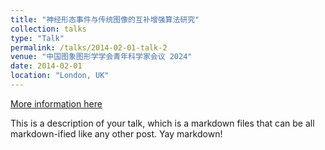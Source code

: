 ```yaml
---
title: "神经形态事件与传统图像的互补增强算法研究"
collection: talks
type: "Talk"
permalink: /talks/2014-02-01-talk-2
venue: "中国图象图形学学会青年科学家会议 2024"
date: 2014-02-01
location: "London, UK"
---
```


[More information here](http://example2.com)

This is a description of your talk, which is a markdown files that can be all markdown-ified like any other post. Yay markdown!
